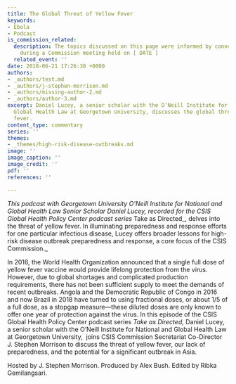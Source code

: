 ```yaml
---
title: The Global Threat of Yellow Fever
keywords:
- Ebola
- Podcast
is_commission_related:
  description: The topics discussed on this page were informed by conversations held
    during a Commission meeting held on [ DATE ]
  related_event: ''
date: 2018-06-21 17:26:30 +0000
authors:
- _authors/test.md
- _authors/j-stephen-morrison.md
- _authors/missing-author-2.md
- _authors/author-3.md
excerpt: Daniel Lucey, a senior scholar with the O’Neill Institute for National and
  Global Health Law at Georgetown University, discusses the global threat of yellow
  fever.
content_type: commentary
series: ''
themes:
- _themes/high-risk-disease-outbreaks.md
image: ''
image_caption: ''
image_credit: ''
pdf: ''
references: ''

---
```

_This podcast with Georgetown University O’Neill Institute for National and Global Health Law Senior Scholar Daniel Lucey, recorded for the CSIS Global Health Policy Center podcast series_ Take as Directed_, delves into the threat of yellow fever. In illuminating preparedness and response efforts for one particular infectious disease, Lucey offers broader lessons for high-risk disease outbreak preparedness and response, a core focus of the CSIS Commission._

In 2016, the World Health Organization announced that a single full dose of yellow fever vaccine would provide lifelong protection from the virus. However, due to global shortages and complicated production requirements, there has not been sufficient supply to meet the demands of recent outbreaks. Angola and the Democratic Republic of Congo in 2016 and now Brazil in 2018 have turned to using fractional doses, or about 1/5 of a full dose, as a stopgap measure—these diluted doses are only known to offer one year of protection against the virus. In this episode of the CSIS Global Health Policy Center podcast series _Take as Directed,_ Daniel Lucey, a senior scholar with the O’Neill Institute for National and Global Health Law at Georgetown University,  joins CSIS Commission Secretariat Co-Director J. Stephen Morrison to discuss the threat of yellow fever, our lack of preparedness, and the potential for a significant outbreak in Asia.

Hosted by J. Stephen Morrison. Produced by Alex Bush. Edited by Ribka Gemilangsari.